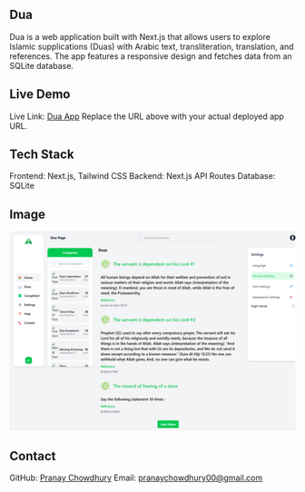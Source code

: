 ## Dua
Dua is a web application built with Next.js that allows users to explore Islamic supplications (Duas) with Arabic text, transliteration, translation, and references. The app features a responsive design and fetches data from an SQLite database.

## Live Demo
Live Link: [Dua App](https://dua-alpha.vercel.app/)
Replace the URL above with your actual deployed app URL.

## Tech Stack
Frontend: Next.js, Tailwind CSS
Backend: Next.js API Routes
Database: SQLite

## Image
![Dua App Screenshot](https://github.com/PranayChowdhury00/Dua/blob/main/dua-alpha.vercel.app_.png?raw=true)

## Contact
GitHub: [Pranay Chowdhury](https://github.com/PranayChowdhury00)
Email: pranaychowdhury00@gmail.com
